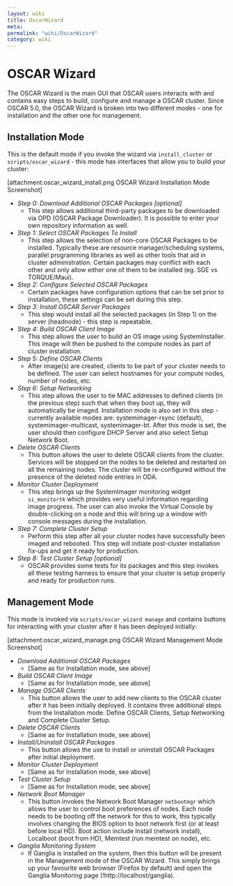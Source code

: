 ```yaml
---
layout: wiki
title: OscarWizard
meta: 
permalink: "wiki/OscarWizard"
category: wiki
---
```

<!-- Name: OscarWizard -->
<!-- Version: 10 -->
<!-- Author: bli -->

# OSCAR Wizard

The OSCAR Wizard is the main GUI that OSCAR users interacts with and contains easy steps to build, configure and manage a OSCAR cluster.  Since OSCAR 5.0, the OSCAR Wizard is broken into two different modes - one for installation and the other one for management.

## Installation Mode

This is the default mode if you invoke the wizard via `install_cluster` or `scripts/oscar_wizard` - this mode has interfaces that allow you to build your cluster:

[attachment:oscar_wizard_install.png OSCAR Wizard Installation Mode Screenshot]

  * *Step 0: Download Additional OSCAR Packages [optional]*
    * This step allows additional third-party packages to be downloaded via OPD (OSCAR Package Downloader).  It is possible to enter your own repository information as well.
  * *Step 1: Select OSCAR Packages To Install*
    * This step allows the selection of non-core OSCAR Packages to be installed.  Typically these are resource manager/scheduling systems, parallel programming libraries as well as other tools that aid in cluster administration.  Certain packages may conflict with each other and only allow either one of them to be installed (eg. SGE vs TORQUE/Maui).
  * *Step 2: Configure Selected OSCAR Packages*
    * Certain packages have configuration options that can be set prior to installation, these settings can be set during this step.
  * *Step 3: Install OSCAR Server Packages*
    * This step would install all the selected packages (in Step 1) on the server (headnode) - this step is repeatable.
  * *Step 4: Build OSCAR Client Image*
    * This step allows the user to build an OS image using SystemInstaller.  This image will then be pushed to the compute nodes as part of cluster installation.
  * *Step 5: Define OSCAR Clients*
    * After image(s) are created, clients to be part of your cluster needs to be defined.  The user can select hostnames for your compute nodes, number of nodes, etc.
  * *Step 6: Setup Networking*
    * This step allows the user to tie MAC addresses to defined clients (in the previous step) such that when they boot up, they will automatically be imaged.  Installation mode is also set in this step - currently available modes are: systemimager-rsync (default), systemimager-multicast, systemimager-bt.  After this mode is set, the user should then configure DHCP Server and also select Setup Network Boot.
  * *Delete OSCAR Clients*
    * This button allows the user to delete OSCAR clients from the cluster.  Services will be stopped on the nodes to be deleted and restarted on all the remaining nodes.  The cluster will be re-configured without the presence of the deleted node entries in ODA. 
  * *Monitor Cluster Deployment*
    * This step brings up the SystemImager monitoring widget `si_monitortk` which provides very useful information regarding image progress.  The user can also invoke the Virtual Console by double-clicking on a node and this will bring up a window with console messages during the installation.
  * *Step 7: Complete Cluster Setup*
    * Perform this step after all your cluster nodes have successfully been imaged and rebooted.  This step will initiate post-cluster installation fix-ups and get it ready for production.
  * *Step 8: Test Cluster Setup [optional]*
    * OSCAR provides some tests for its packages and this step invokes all these testing harness to ensure that your cluster is setup properly and ready for production runs. 

## Management Mode

This mode is invoked via `scripts/oscar_wizard manage` and contains buttons for interacting with your cluster after it has been deployed initially:

[attachment:oscar_wizard_manage.png OSCAR Wizard Management Mode Screenshot]

  * *Download Additional OSCAR Packages*
    * [Same as for Installation mode, see above]
  * *Build OSCAR Client Image*
    * [Same as for Installation mode, see above]
  * *Manage OSCAR Clients*
    * This button allows the user to add new clients to the OSCAR cluster after it has been initially deployed.  It contains three additional steps from the Installation mode: Define OSCAR Clients, Setup Networking and Complete Cluster Setup.
  * *Delete OSCAR Clients*
    * [Same as for Installation mode, see above]
  * *Install/Uninstall OSCAR Packages*
    * This button allows the use to install or uninstall OSCAR Packages after initial deployment.
  * *Monitor Cluster Deployment*
    * [Same as for Installation mode, see above]
  * *Test Cluster Setup*
    * [Same as for Installation mode, see above]
  * *Network Boot Manager*
    * This button invokes the Network Boot Manager `netbootmgr` which allows the user to control boot preferences of nodes.  Each node needs to be booting off the network for this to work, this typically involves changing the BIOS option to boot network first (or at least before local HD).  Boot action include Install (network install), Localboot (boot from HD), Memtest (run memtest on node), etc.
  * *Ganglia Monitoring System*
    * If Ganglia is installed on the system, then this button will be present in the Management mode of the OSCAR Wizard.  This simply brings up your favourite web browser (Firefox by default) and open the Ganglia Monitoring page (!http://localhost/ganglia).
